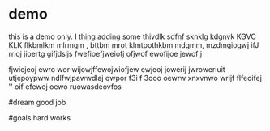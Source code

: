 # demo
this is a demo only.
I thing adding some
thivdlk sdfnf sknklg kdgnvk KGVC KLK flkbmlkm mlrmgm , bttbm mrot klmtpothkbm mdgmm, mzdmgiogwj ifJ  rrioj  jioertg gifjdsljs
fwefioefjweiofj ofjwof
 ewofijoe jewof j

  fjwiojeoj 
  ewro wor wijowjffewojwiofjew  ewjeoj jowerij  jwroweriuit utjepoypww ndlfwjpawwdlaj qwpor f3i  f 3ooo oewrw xnxvnwo wrijf
  flfeoifej '' oif
  efewoj 
   oewo ruowasdeovfos
   
#dream
good job

#goals
hard works
